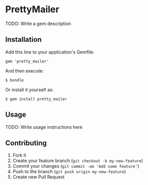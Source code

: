 # PrettyMailer

TODO: Write a gem description

## Installation

Add this line to your application's Gemfile:

    gem 'pretty_mailer'

And then execute:

    $ bundle

Or install it yourself as:

    $ gem install pretty_mailer

## Usage

TODO: Write usage instructions here

## Contributing

1. Fork it
2. Create your feature branch (`git checkout -b my-new-feature`)
3. Commit your changes (`git commit -am 'Add some feature'`)
4. Push to the branch (`git push origin my-new-feature`)
5. Create new Pull Request
